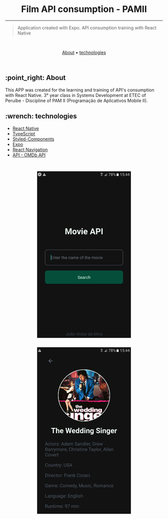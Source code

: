 <h1 align="center">Film API consumption - PAMII</h3>

---

> Application created with Expo. API consumption training with React Native

<br>

<p align="center" style="color: black">
  <a href="#sobre">About</a> •
  <a href="#tecno">technologies</a>
</p>

<br>
<h2 id="sobre">:point_right: About</h2>
<p>
  This APP was created for the learning and training of API's consumption with React Native. 3° year class in Systems Development at ETEC of Peruíbe - Discipline of PAM II (Programação de Aplicativos Mobile II).
</p>

<h2 id="tecno">:wrench: technologies</h2>

- [React Native](https://reactnative.dev/)
- [TypeScript](https://www.typescriptlang.org/)
- [Styled-Components](https://styled-components.com/)
- [Expo](https://expo.io/)
- [React Navigation](https://reactnavigation.org/)
- [API - OMDb API](https://www.omdbapi.com/)

<div style="display: flex; justify-content: space-around; align-items: center; flex-wrap: wrap;">
  <img src=".github/homeScreen.jpg" alt="home" style="width: 100%; max-width: 300px; margin-top: 30px;">
  <img src=".github/resultScreen.jpg" alt="resultScreen" style="width: 100%; max-width: 300px; margin-top: 30px;">
</div>
